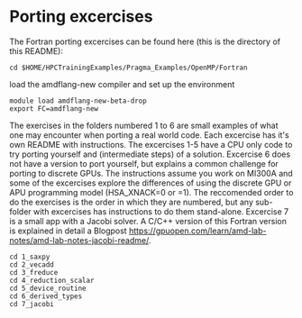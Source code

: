 # Porting excercises
The Fortran porting excercises can be found here (this is the directory of this README): 
```
cd $HOME/HPCTrainingExamples/Pragma_Examples/OpenMP/Fortran
```
load the amdflang-new compiler and set up the environment 
```
module load amdflang-new-beta-drop
export FC=amdflang-new
```

The exercises in the folders numbered 1 to 6 are small examples of what one may encounter when porting a real world code. 
Each excercise has it's own README with instructions.
The excercises 1-5 have a CPU only code to try porting yourself and (intermediate steps) of a solution. Excercise 6 does not have a version to port yourself, but explains a common challenge for porting to discrete GPUs.
The instructions assume you work on MI300A and some of the excercises explore the differences of using the discrete GPU or APU programming model (HSA_XNACK=0 or =1).
The reccomended order to do the exercises is the order in which they are numbered, but any sub-folder with excercises has instructions to do them stand-alone.
Excercise 7 is a small app with a Jacobi solver. A C/C++ version of this Fortran version is explained in detail a Blogpost https://gpuopen.com/learn/amd-lab-notes/amd-lab-notes-jacobi-readme/.

```
cd 1_saxpy
cd 2_vecadd  
cd 3_freduce  
cd 4_reduction_scalar  
cd 5_device_routine 
cd 6_derived_types
cd 7_jacobi
```
